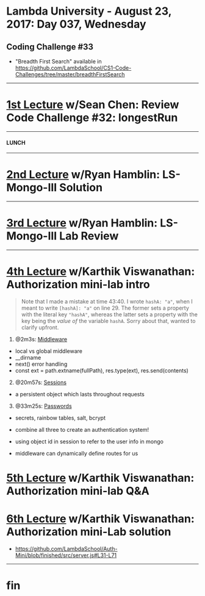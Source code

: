 # Lambda University - August 23, 2017: Day 037, Wednesday
## Coding Challenge #33
- "Breadth First Search" available in https://github.com/LambdaSchool/CS1-Code-Challenges/tree/master/breadthFirstSearch
***
# [1st Lecture](https://youtu.be/zOhzTE6XtYE) w/Sean Chen: Review Code Challenge #32: longestRun
***
#### LUNCH
***
# [2nd Lecture](https://youtu.be/7EdIJaYmMU8) w/Ryan Hamblin: LS-Mongo-III Solution
***
# [3rd Lecture](NO_VIDEO_RECORDED) w/Ryan Hamblin: LS-Mongo-III Lab Review
***
# [4th Lecture](https://youtu.be/lcTNZXJVwd4) w/Karthik Viswanathan: Authorization mini-lab intro
> Note that I made a mistake at time 43:40. I wrote `hashA: "a"`, when I meant to write `[hashA]: "a"` on line 29. The former sets a property  with the literal key `"hashA"`, whereas the latter sets a property with the key being the *value of* the variable `hashA`. Sorry about that, wanted to clarify upfront.
1. @2m3s: [Middleware](https://youtu.be/lcTNZXJVwd4?t=2m3s)
  - local vs global middleware
  - __dirname
  - next() error handling
  - const ext = path.extname(fullPath), res.type(ext), res.send(contents)
2. @20m57s: [Sessions](https://youtu.be/lcTNZXJVwd4?t=20m57s)
  - a persistent object which lasts throughout requests
3. @33m25s: [Passwords](https://youtu.be/lcTNZXJVwd4?t=33m25s)
  - secrets, rainbow tables, salt, bcrypt

- combine all three to create an authentication system!
- using object id in session to refer to the user info in mongo
- middleware can dynamically define routes for us

# [5th Lecture](https://youtu.be/wo4LhNZHZfE) w/Karthik Viswanathan: Authorization mini-lab Q&A
# [6th Lecture](https://youtu.be/1N06A3pEAbA) w/Karthik Viswanathan: Authorization mini-Lab solution
- https://github.com/LambdaSchool/Auth-Mini/blob/finished/src/server.js#L31-L71

***
# fin
